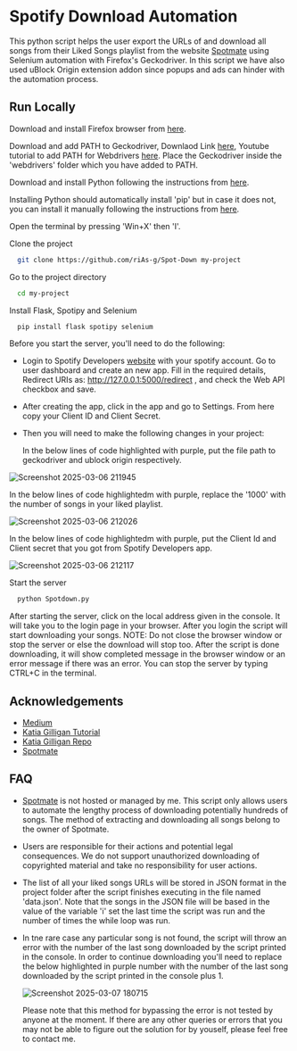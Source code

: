 
# Spotify Download Automation

This python script helps the user export the URLs of and download all songs from their Liked Songs playlist from the website [Spotmate](https://spotmate.online/en) using Selenium automation with Firefox's Geckodriver. In this script we have also used uBlock Origin extension addon since popups and ads can hinder with the automation process.




## Run Locally

Download and install Firefox browser from [here](https://www.mozilla.org/en-US/firefox/new/).

Download and add PATH to Geckodriver, Downlaod Link [here](https://github.com/mozilla/geckodriver/releases), Youtube tutorial to add PATH for Webdrivers [here](https://www.youtube.com/watch?v=dz59GsdvUF8). Place the Geckodriver inside the 'webdrivers' folder which you have added to PATH.

Download and install Python following the instructions from [here](https://www.python.org/downloads/).

Installing Python should automatically install 'pip' but in case it does not, you can install it manually following the instructions from [here](https://pip.pypa.io/en/stable/installation/).

Open the terminal by pressing 'Win+X' then 'I'.

Clone the project

```bash
  git clone https://github.com/riAs-g/Spot-Down my-project
```

Go to the project directory

```bash
  cd my-project
```

Install Flask, Spotipy and Selenium

```bash
  pip install flask spotipy selenium
```

Before you start the server, you'll need to do the following:

* Login to Spotify Developers [website](https://developer.spotify.com/) with your spotify account. Go to user dashboard and create an new app. Fill in the required details, Redirect URIs as: http://127.0.0.1:5000/redirect , and check the Web API checkbox and save.

* After creating the app, click in the app and go to Settings. From here copy your Client ID and Client Secret.

* Then you will need to make the following changes in your project:
  
  In the below lines of code highlighted with purple, put the file path to geckodriver and ublock origin respectively.
  
![Screenshot 2025-03-06 211945](https://github.com/user-attachments/assets/85dce87f-c250-484d-844b-cdfe4bdcfcbd)

  In the below lines of code highlightedm with purple, replace the '1000' with the number of songs in your liked playlist.
  
![Screenshot 2025-03-06 212026](https://github.com/user-attachments/assets/f3ba3619-2524-4d5b-8ef1-7303d362f0dc)

  In the below lines of code highlightedm with purple, put the Client Id and Client secret that you got from Spotify Developers app.
  
![Screenshot 2025-03-06 212117](https://github.com/user-attachments/assets/b43fe825-477e-4d81-8486-258efc41cba7)

Start the server

```bash
  python Spotdown.py
```

After starting the server, click on the local address given in the console. It will take you to the login page in your browser. After you login the script will start downloading your songs.
NOTE: Do not close the browser window or stop the server or else the download will stop too. After the script is done downloading, it will show completed message in the browser window or an error message if there was an error. You can stop the server by typing CTRL+C in the terminal.

## Acknowledgements

 - [Medium](https://medium.com/@luca.pasquarelli.villa/spotify-api-get-your-liked-songs-with-python-and-spotipy-175c2310f0c3)
 - [Katia Gilligan Tutorial](https://www.youtube.com/watch?v=mBycigbJQzA&t=1298s)
 - [Katia Gilligan Repo](https://github.com/katiagilligan888/Spotify-Discover-Weekly)
 - [Spotmate](https://spotmate.online/en)

## FAQ

  - [Spotmate](https://spotmate.online/en) is not hosted or managed by me. This script only allows users to automate the lengthy process of downloading potentially hundreds of songs. The method of extracting and      downloading all songs belong to the owner of Spotmate.
  - Users are responsible for their actions and potential legal consequences. We do not support unauthorized downloading of copyrighted material and take no responsibility for user actions.
  - The list of all your liked songs URLs will be stored in JSON format in the project folder after the script finishes executing in the file named 'data.json'. Note that the songs in the JSON file will be based      in the value of the variable 'i' set the last time the script was run and the number of times the while loop was run.
  - In tne rare case any particular song is not found, the script will throw an error with the number of the last song downloaded by the script printed in the console. In order to continue downloading you'll need     to replace the below highlighted in purple number with the number of the last song downloaded by the script printed in the console plus 1.

    ![Screenshot 2025-03-07 180715](https://github.com/user-attachments/assets/3f441860-ba1a-42e0-b789-eafedd371540)

    Please note that this method for bypassing the error is not tested by anyone at the moment. If there are any other queries or errors that you may not be able to figure out the solution for by youself, please      feel free to contact me.
